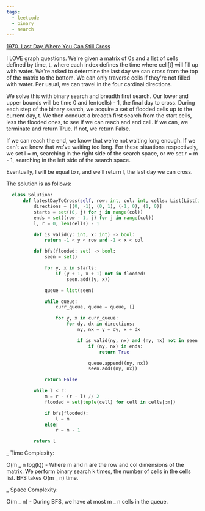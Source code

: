 ```yaml
---
tags:
  - leetcode
  - binary
  - search
---
```


<a href="https://leetcode.com/problems/last-day-where-you-can-still-cross/">
1970. Last Day Where You Can Still Cross</a>

I LOVE graph questions. We're given a matrix of 0s and a list of cells defined
by time, t, where each index defines the time where cell[t] will fill up with
water. We're asked to determine the last day we can cross from the top of the
matrix to the bottom. We can only traverse cells if they're not filled with
water. Per usual, we can travel in the four cardinal directions.

We solve this with binary search and breadth first search. Our lower and upper
bounds will be time 0 and len(cells) - 1, the final day to cross. During each
step of the binary search, we acquire a set of flooded cells up to the current
day, t. We then conduct a breadth first search from the start cells, less the
flooded ones, to see if we can reach and end cell. If we can, we terminate and
return True. If not, we return False.

If we can reach the end, we know that we're not waiting long enough. If we can't
we know that we've waiting too long. For these situations respectively, we set l
= m, searching in the right side of the search space, or we set r = m - 1,
searching in the left side of the search space.

Eventually, l will be equal to r, and we'll return l, the last day we can cross.

The solution is as follows:

```python
  class Solution:
      def latestDayToCross(self, row: int, col: int, cells: List[List[int]]) -> int:
          directions = [(0, -1), (0, 1), (-1, 0), (1, 0)]
          starts = set((0, j) for j in range(col))
          ends = set((row - 1, j) for j in range(col))
          l, r = 0, len(cells) - 1

          def is_valid(y: int, x: int) -> bool:
              return -1 < y < row and -1 < x < col

          def bfs(flooded: set) -> bool:
              seen = set()

              for y, x in starts:
                  if (y + 1, x + 1) not in flooded:
                      seen.add((y, x))

              queue = list(seen)

              while queue:
                  curr_queue, queue = queue, []

                  for y, x in curr_queue:
                      for dy, dx in directions:
                          ny, nx = y + dy, x + dx

                          if is_valid(ny, nx) and (ny, nx) not in seen and (ny + 1, nx + 1) not in flooded:
                              if (ny, nx) in ends:
                                  return True

                              queue.append((ny, nx))
                              seen.add((ny, nx))

              return False

          while l < r:
              m = r - (r - l) // 2
              flooded = set(tuple(cell) for cell in cells[:m])

              if bfs(flooded):
                  l = m
              else:
                  r = m - 1

          return l
```

\_ Time Complexity:

O(m _ n log(k)) - Where m and n are the row and col dimensions of the matrix. We
perform binary search k times, the number of cells in the cells list. BFS takes
O(m _ n) time.

\_ Space Complexity:

O(m _ n) - During BFS, we have at most m _ n cells in the queue.
